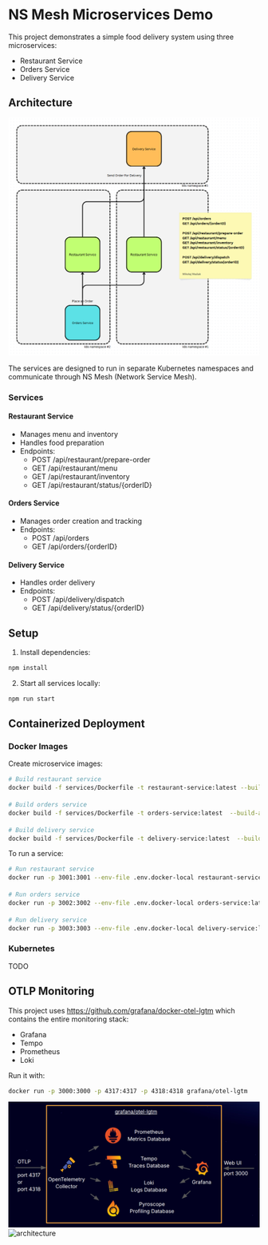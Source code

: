 # NS Mesh Microservices Demo

This project demonstrates a simple food delivery system using three microservices:

- Restaurant Service
- Orders Service
- Delivery Service

## Architecture

![architecture](images/image.png 'Microservice architecture')

The services are designed to run in separate Kubernetes namespaces and communicate through NS Mesh (Network Service Mesh).

### Services

#### Restaurant Service

- Manages menu and inventory
- Handles food preparation
- Endpoints:
  - POST /api/restaurant/prepare-order
  - GET /api/restaurant/menu
  - GET /api/restaurant/inventory
  - GET /api/restaurant/status/{orderID}

#### Orders Service

- Manages order creation and tracking
- Endpoints:
  - POST /api/orders
  - GET /api/orders/{orderID}

#### Delivery Service

- Handles order delivery
- Endpoints:
  - POST /api/delivery/dispatch
  - GET /api/delivery/status/{orderID}

## Setup

1. Install dependencies:

```bash
npm install
```

2. Start all services locally:

```bash
npm run start
```

## Containerized Deployment

### Docker Images

Create microservice images:

```bash
# Build restaurant service
docker build -f services/Dockerfile -t restaurant-service:latest --build-arg SERVICE=restaurant .

# Build orders service
docker build -f services/Dockerfile -t orders-service:latest  --build-arg SERVICE=orders .

# Build delivery service
docker build -f services/Dockerfile -t delivery-service:latest  --build-arg SERVICE=delivery .
```

To run a service:
```bash
# Run restaurant service
docker run -p 3001:3001 --env-file .env.docker-local restaurant-service:latest 

# Run orders service
docker run -p 3002:3002 --env-file .env.docker-local orders-service:latest

# Run delivery service
docker run -p 3003:3003 --env-file .env.docker-local delivery-service:latest
```

### Kubernetes
TODO


## OTLP Monitoring

This project uses https://github.com/grafana/docker-otel-lgtm which contains the entire monitoring stack:

- Grafana
- Tempo
- Prometheus
- Loki

Run it with:

```bash
docker run -p 3000:3000 -p 4317:4317 -p 4318:4318 grafana/otel-lgtm
```

![architecture](images/overview.png 'Microservice architecture')
![architecture](https://github.com/grafana/docker-otel-lgtm/blob/main/img/overview.png,)
